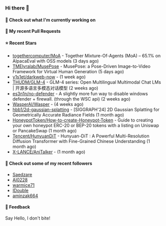 ### Hi there 👋

#### 👷 Check out what I'm currently working on

#### 🔨 My recent Pull Requests


#### ⭐ Recent Stars

- [togethercomputer/MoA](https://github.com/togethercomputer/MoA) - Together Mixture-Of-Agents (MoA) –  65.1% on AlpacaEval with OSS models (3 days ago)
- [TMElyralab/MusePose](https://github.com/TMElyralab/MusePose) - MusePose: a Pose-Driven Image-to-Video Framework for Virtual Human Generation (5 days ago)
- [y1s1et/darkweb-now](https://github.com/y1s1et/darkweb-now) -  (1 week ago)
- [THUDM/GLM-4](https://github.com/THUDM/GLM-4) - GLM-4 series: Open Multilingual Multimodal Chat LMs | 开源多语言多模态对话模型 (2 weeks ago)
- [es3n1n/no-defender](https://github.com/es3n1n/no-defender) - A slightly more fun way to disable windows defender &#43; firewall. (through the WSC api) (2 weeks ago)
- [WasperAI/Wasper](https://github.com/WasperAI/Wasper) -  (4 weeks ago)
- [hbb1/2d-gaussian-splatting](https://github.com/hbb1/2d-gaussian-splatting) - [SIGGRAPH&#39;24] 2D Gaussian Splatting for Geometrically Accurate Radiance Fields (1 month ago)
- [HoneypotToken/How-to-create-Honeypot-Token](https://github.com/HoneypotToken/How-to-create-Honeypot-Token) - Guide to creating your own honeypot ERC-20 or BEP-20 tokens with a listing on Uniswap or PancakeSwap (1 month ago)
- [Tencent/HunyuanDiT](https://github.com/Tencent/HunyuanDiT) - Hunyuan-DiT : A Powerful Multi-Resolution Diffusion Transformer with Fine-Grained Chinese Understanding (1 month ago)
- [X-LANCE/AniTalker](https://github.com/X-LANCE/AniTalker) -  (1 month ago)

#### 👯 Check out some of my recent followers

- [Saedzare](https://github.com/Saedzare)
- [AI0228](https://github.com/AI0228)
- [warmice71](https://github.com/warmice71)
- [IDouble](https://github.com/IDouble)
- [aminzak664](https://github.com/aminzak664)

#### 💬 Feedback

Say Hello, I don't bite!